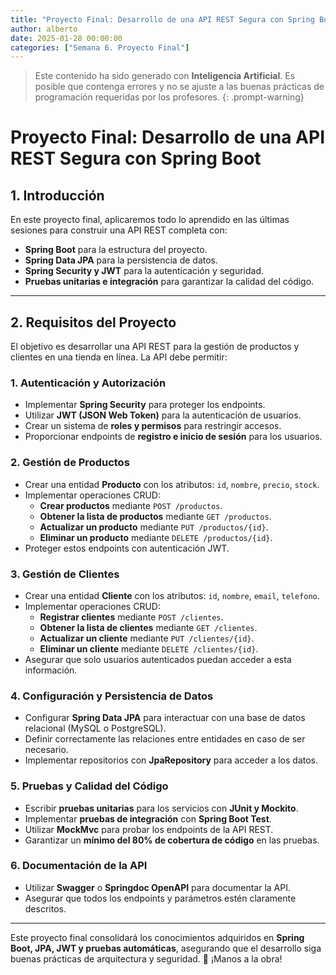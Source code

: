 ```yaml
---
title: "Proyecto Final: Desarrollo de una API REST Segura con Spring Boot"
author: alberto
date: 2025-01-28 00:00:00
categories: ["Semana 6. Proyecto Final"]
---
```


> Este contenido ha sido generado con **Inteligencia Artificial**. Es posible que contenga errores y no se ajuste a las
> buenas prácticas de programación requeridas por los profesores.
{: .prompt-warning}

# Proyecto Final: Desarrollo de una API REST Segura con Spring Boot

## 1. Introducción

En este proyecto final, aplicaremos todo lo aprendido en las últimas sesiones para construir una API REST completa con:
- **Spring Boot** para la estructura del proyecto.
- **Spring Data JPA** para la persistencia de datos.
- **Spring Security y JWT** para la autenticación y seguridad.
- **Pruebas unitarias e integración** para garantizar la calidad del código.

---

## 2. Requisitos del Proyecto

El objetivo es desarrollar una API REST para la gestión de productos y clientes en una tienda en línea. La API debe permitir:

### **1. Autenticación y Autorización**
- Implementar **Spring Security** para proteger los endpoints.
- Utilizar **JWT (JSON Web Token)** para la autenticación de usuarios.
- Crear un sistema de **roles y permisos** para restringir accesos.
- Proporcionar endpoints de **registro e inicio de sesión** para los usuarios.

### **2. Gestión de Productos**
- Crear una entidad **Producto** con los atributos: `id`, `nombre`, `precio`, `stock`.
- Implementar operaciones CRUD:
  - **Crear productos** mediante `POST /productos`.
  - **Obtener la lista de productos** mediante `GET /productos`.
  - **Actualizar un producto** mediante `PUT /productos/{id}`.
  - **Eliminar un producto** mediante `DELETE /productos/{id}`.
- Proteger estos endpoints con autenticación JWT.

### **3. Gestión de Clientes**
- Crear una entidad **Cliente** con los atributos: `id`, `nombre`, `email`, `telefono`.
- Implementar operaciones CRUD:
  - **Registrar clientes** mediante `POST /clientes`.
  - **Obtener la lista de clientes** mediante `GET /clientes`.
  - **Actualizar un cliente** mediante `PUT /clientes/{id}`.
  - **Eliminar un cliente** mediante `DELETE /clientes/{id}`.
- Asegurar que solo usuarios autenticados puedan acceder a esta información.

### **4. Configuración y Persistencia de Datos**
- Configurar **Spring Data JPA** para interactuar con una base de datos relacional (MySQL o PostgreSQL).
- Definir correctamente las relaciones entre entidades en caso de ser necesario.
- Implementar repositorios con **JpaRepository** para acceder a los datos.

### **5. Pruebas y Calidad del Código**
- Escribir **pruebas unitarias** para los servicios con **JUnit y Mockito**.
- Implementar **pruebas de integración** con **Spring Boot Test**.
- Utilizar **MockMvc** para probar los endpoints de la API REST.
- Garantizar un **mínimo del 80% de cobertura de código** en las pruebas.

### **6. Documentación de la API**
- Utilizar **Swagger** o **Springdoc OpenAPI** para documentar la API.
- Asegurar que todos los endpoints y parámetros estén claramente descritos.

---

Este proyecto final consolidará los conocimientos adquiridos en **Spring Boot, JPA, JWT y pruebas automáticas**, asegurando que el desarrollo siga buenas prácticas de arquitectura y seguridad. 🚀 ¡Manos a la obra!
